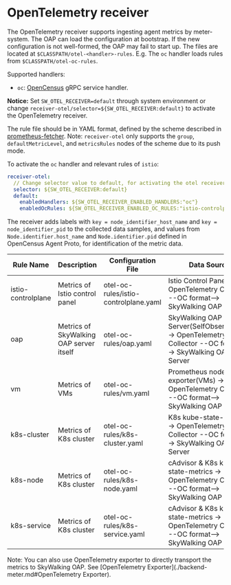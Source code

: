 # OpenTelemetry receiver

The OpenTelemetry receiver supports ingesting agent metrics by meter-system. The OAP can load the configuration at bootstrap.
If the new configuration is not well-formed, the OAP may fail to start up. The files are located at `$CLASSPATH/otel-<handler>-rules`.
E.g. The `oc` handler loads rules from `$CLASSPATH/otel-oc-rules`.

Supported handlers:

* `oc`: [OpenCensus](https://github.com/open-telemetry/opentelemetry-collector-contrib/blob/a08903f05d3a544f548535c222b1c205b9f5a154/exporter/opencensusexporter/README.md) gRPC service handler.

**Notice:**  Set `SW_OTEL_RECEIVER=default` through system environment or change `receiver-otel/selector=${SW_OTEL_RECEIVER:default}` to activate the OpenTelemetry receiver.

The rule file should be in YAML format, defined by the scheme described in [prometheus-fetcher](./prometheus-metrics.md).
Note: `receiver-otel` only supports the `group`, `defaultMetricLevel`, and `metricsRules` nodes of the scheme due to its push mode.

To activate the `oc` handler and relevant rules of `istio`:

```yaml
receiver-otel:
  // Change selector value to default, for activating the otel receiver.
  selector: ${SW_OTEL_RECEIVER:default}
  default:
    enabledHandlers: ${SW_OTEL_RECEIVER_ENABLED_HANDLERS:"oc"}
    enabledOcRules: ${SW_OTEL_RECEIVER_ENABLED_OC_RULES:"istio-controlplane"}
```
The receiver adds labels with `key = node_identifier_host_name` and `key = node_identifier_pid` to the collected data samples,
and values from `Node.identifier.host_name` and `Node.identifier.pid` defined in OpenCensus Agent Proto,
for identification of the metric data.

| Rule Name | Description | Configuration File | Data Source |
|----|----|-----|----|
|istio-controlplane| Metrics of Istio control panel | otel-oc-rules/istio-controlplane.yaml | Istio Control Panel -> OpenTelemetry Collector --OC format--> SkyWalking OAP Server |
|oap| Metrics of SkyWalking OAP server itself | otel-oc-rules/oap.yaml | SkyWalking OAP Server(SelfObservability) -> OpenTelemetry Collector --OC format--> SkyWalking OAP Server |
|vm| Metrics of VMs | otel-oc-rules/vm.yaml | Prometheus node-exporter(VMs) -> OpenTelemetry Collector --OC format--> SkyWalking OAP Server |
|k8s-cluster| Metrics of K8s cluster | otel-oc-rules/k8s-cluster.yaml | K8s kube-state-metrics -> OpenTelemetry Collector --OC format--> SkyWalking OAP Server |
|k8s-node| Metrics of K8s cluster | otel-oc-rules/k8s-node.yaml | cAdvisor & K8s kube-state-metrics -> OpenTelemetry Collector --OC format--> SkyWalking OAP Server |
|k8s-service| Metrics of K8s cluster | otel-oc-rules/k8s-service.yaml | cAdvisor & K8s kube-state-metrics -> OpenTelemetry Collector --OC format--> SkyWalking OAP Server |

Note: You can also use OpenTelemetry exporter to directly transport the metrics to SkyWalking OAP. See [OpenTelemetry Exporter](./backend-meter.md#OpenTelemetry Exporter).